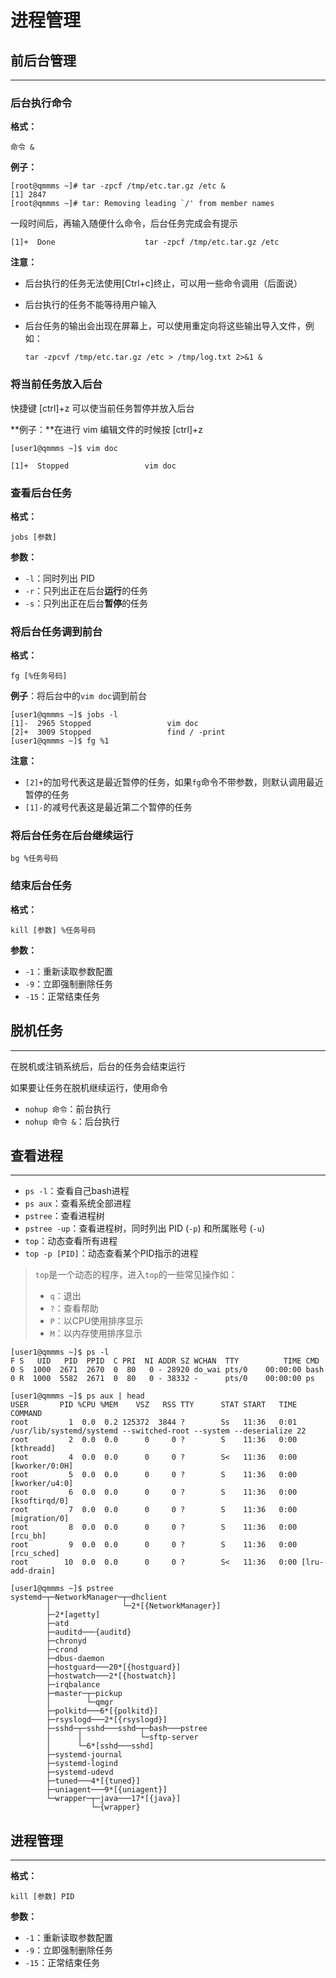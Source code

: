 # 进程管理

## 前后台管理

------

### 后台执行命令

**格式：**

```shell
命令 &
```

**例子：**

```
[root@qmmms ~]# tar -zpcf /tmp/etc.tar.gz /etc &
[1] 2847
[root@qmmms ~]# tar: Removing leading `/' from member names
```

一段时间后，再输入随便什么命令，后台任务完成会有提示

```
[1]+  Done                    tar -zpcf /tmp/etc.tar.gz /etc
```

**注意：**

- 后台执行的任务无法使用[Ctrl+c]终止，可以用一些命令调用（后面说）

- 后台执行的任务不能等待用户输入

- 后台任务的输出会出现在屏幕上，可以使用重定向将这些输出导入文件，例如：

    ```shell
    tar -zpcvf /tmp/etc.tar.gz /etc > /tmp/log.txt 2>&1 &
    ```

### 将当前任务放入后台

快捷键 [ctrl]+z 可以使当前任务暂停并放入后台

**例子：**在进行 vim 编辑文件的时候按 [ctrl]+z

```
[user1@qmmms ~]$ vim doc

[1]+  Stopped                 vim doc
```

### 查看后台任务

**格式：**

```shell
jobs [参数]
```

**参数：**

- `-l`：同时列出 PID
- `-r`：只列出正在后台**运行**的任务
- `-s`：只列出正在后台**暂停**的任务

### 将后台任务调到前台

**格式：**

```shell
fg [%任务号码]
```

**例子**：将后台中的`vim doc`调到前台

```
[user1@qmmms ~]$ jobs -l
[1]-  2965 Stopped                 vim doc
[2]+  3009 Stopped                 find / -print
[user1@qmmms ~]$ fg %1
```

**注意：**

- `[2]+`的加号代表这是最近暂停的任务，如果`fg`命令不带参数，则默认调用最近暂停的任务
- `[1]-`的减号代表这是最近第二个暂停的任务

### 将后台任务在后台继续运行

```shell
bg %任务号码
```

### 结束后台任务

**格式：**

```shell
kill [参数] %任务号码
```

**参数：**

- `-1`：重新读取参数配置
- `-9`：立即强制删除任务
- `-15`：正常结束任务

## 脱机任务

------

在脱机或注销系统后，后台的任务会结束运行

如果要让任务在脱机继续运行，使用命令

- `nohup 命令`：前台执行
- `nohup 命令 &`：后台执行

## 查看进程

------

- `ps -l`：查看自己bash进程
- `ps aux`：查看系统全部进程
- `pstree`：查看进程树
- `pstree -up`：查看进程树，同时列出 PID (`-p`) 和所属账号 (`-u`)
- `top`：动态查看所有进程
- `top -p [PID]`：动态查看某个PID指示的进程

> `top`是一个动态的程序，进入`top`的一些常见操作如：
>
> - `q`：退出
> - `?`：查看帮助
> - `P`：以CPU使用排序显示
> - `M`：以内存使用排序显示

```
[user1@qmmms ~]$ ps -l
F S   UID   PID  PPID  C PRI  NI ADDR SZ WCHAN  TTY          TIME CMD
0 S  1000  2671  2670  0  80   0 - 28920 do_wai pts/0    00:00:00 bash
0 R  1000  5582  2671  0  80   0 - 38332 -      pts/0    00:00:00 ps
```

```
[user1@qmmms ~]$ ps aux | head
USER       PID %CPU %MEM    VSZ   RSS TTY      STAT START   TIME COMMAND
root         1  0.0  0.2 125372  3844 ?        Ss   11:36   0:01 /usr/lib/systemd/systemd --switched-root --system --deserialize 22
root         2  0.0  0.0      0     0 ?        S    11:36   0:00 [kthreadd]
root         4  0.0  0.0      0     0 ?        S<   11:36   0:00 [kworker/0:0H]
root         5  0.0  0.0      0     0 ?        S    11:36   0:00 [kworker/u4:0]
root         6  0.0  0.0      0     0 ?        S    11:36   0:00 [ksoftirqd/0]
root         7  0.0  0.0      0     0 ?        S    11:36   0:00 [migration/0]
root         8  0.0  0.0      0     0 ?        S    11:36   0:00 [rcu_bh]
root         9  0.0  0.0      0     0 ?        S    11:36   0:00 [rcu_sched]
root        10  0.0  0.0      0     0 ?        S<   11:36   0:00 [lru-add-drain]
```

```
[user1@qmmms ~]$ pstree
systemd─┬─NetworkManager─┬─dhclient
        │                └─2*[{NetworkManager}]
        ├─2*[agetty]
        ├─atd
        ├─auditd───{auditd}
        ├─chronyd
        ├─crond
        ├─dbus-daemon
        ├─hostguard───20*[{hostguard}]
        ├─hostwatch───2*[{hostwatch}]
        ├─irqbalance
        ├─master─┬─pickup
        │        └─qmgr
        ├─polkitd───6*[{polkitd}]
        ├─rsyslogd───2*[{rsyslogd}]
        ├─sshd─┬─sshd───sshd─┬─bash───pstree
        │      │             └─sftp-server
        │      └─6*[sshd───sshd]
        ├─systemd-journal
        ├─systemd-logind
        ├─systemd-udevd
        ├─tuned───4*[{tuned}]
        ├─uniagent───9*[{uniagent}]
        └─wrapper─┬─java───17*[{java}]
                  └─{wrapper}
```

## 进程管理

------

**格式：**

```shell
kill [参数] PID
```

**参数：**

- `-1`：重新读取参数配置
- `-9`：立即强制删除任务
- `-15`：正常结束任务